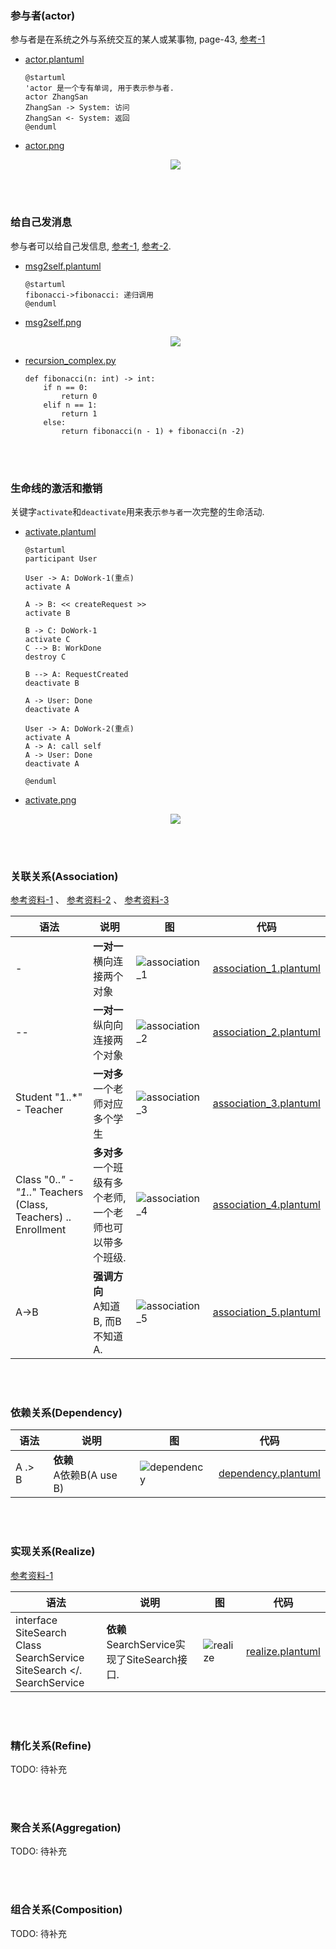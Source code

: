 ### 参与者(actor)
参与者是在系统之外与系统交互的某人或某事物, page-43, [参考-1](https://plantuml.com/zh/sequence-diagram#5d2ed256d73a7298)  
- [actor.plantuml](plant_umls/actor.plantuml)
  ```plantuml
  @startuml
  'actor 是一个专有单词, 用于表示参与者. 
  actor ZhangSan
  ZhangSan -> System: 访问
  ZhangSan <- System: 返回
  @enduml
  ```
- [actor.png](plant_umls/actor.png)
  <p align="center">
    <img src="plant_umls/actor.png">
  </p>

&nbsp;  
&nbsp;  
### 给自己发消息  
参与者可以给自己发信息, [参考-1](), [参考-2](https://forum.plantuml.net/6180/message-displayed-standard-immediately-before-deactivate).   

- [msg2self.plantuml](plant_umls/msg2self.plantuml)
  ```plantuml
  @startuml
  fibonacci->fibonacci: 递归调用
  @enduml
  ```

- [msg2self.png](plant_umls/msg2self.png)  
  <p align="center">
    <img src="plant_umls/msg2self.png">
  </p>


- [recursion_complex.py](../algorithms/wz-course/essence/recursion_complex.py#L7)  
  ```python3
  def fibonacci(n: int) -> int:
      if n == 0:
          return 0
      elif n == 1:
          return 1
      else:
          return fibonacci(n - 1) + fibonacci(n -2)
  ```

&nbsp;  
&nbsp;  
### 生命线的激活和撤销  
关键字`activate`和`deactivate`用来表示`参与者`一次完整的生命活动.  
- [activate.plantuml](plant_umls/activate.plantuml)
  ```plantuml
  @startuml
  participant User

  User -> A: DoWork-1(重点)
  activate A

  A -> B: << createRequest >>
  activate B

  B -> C: DoWork-1
  activate C
  C --> B: WorkDone
  destroy C

  B --> A: RequestCreated
  deactivate B

  A -> User: Done
  deactivate A

  User -> A: DoWork-2(重点)
  activate A
  A -> A: call self
  A -> User: Done
  deactivate A

  @enduml
  ```
- [activate.png](plant_umls/activate.png)  
  <p align="center">
    <img src="plant_umls/activate.png">
  </p>


&nbsp;  
&nbsp;  
### 关联关系(Association)  
[参考资料-1](https://plantuml.com/zh/class-diagram) 、
[参考资料-2](https://creately.com/blog/diagrams/class-diagram-relationships/) 、
[参考资料-3](https://forum.plantuml.net/8022/how-to-make-the-horizontal-line-longer)  

|语法|说明|图|代码|
|---|---|---|---|
|-|**一对一** <br />横向连接两个对象|![association_1](plant_umls/association_1.png)|[association_1.plantuml](plant_umls/association_1.plantuml)|
|--|**一对一** <br />纵向向连接两个对象|![association_2](plant_umls/association_2.png)|[association_2.plantuml](plant_umls/association_2.plantuml)|
|Student "1..*" -  Teacher|**一对多** <br />一个老师对应多个学生|![association_3](plant_umls/association_3.png)|[association_3.plantuml](plant_umls/association_3.plantuml)|
|Class "0..*" - "1..*" Teachers <br />(Class, Teachers) .. Enrollment|**多对多** <br />一个班级有多个老师, <br />一个老师也可以带多个班级. |![association_4](plant_umls/association_4.png)|[association_4.plantuml](plant_umls/association_4.plantuml)|
|A->B|**强调方向** <br />A知道B, 而B不知道A. |![association_5](plant_umls/association_5.png)|[association_5.plantuml](plant_umls/association_5.plantuml)|


&nbsp;  
&nbsp;  
### 依赖关系(Dependency)  
|语法|说明|图|代码|
|---|---|---|---|
|A .> B|**依赖** <br /> A依赖B(A use B)|![dependency](plant_umls/dependency.png)|[dependency.plantuml](plant_umls/dependency.plantuml)|

&nbsp;  
&nbsp;  
### 实现关系(Realize)
[参考资料-1](https://www.uml-diagrams.org/realization.html)  

|语法|说明|图|代码|
|---|---|---|---|
|interface SiteSearch <br />Class SearchService <br /> SiteSearch </. SearchService|**依赖** <br /> SearchService实现了SiteSearch接口.|![realize](plant_umls/realize.png)|[realize.plantuml](plant_umls/realize.plantuml)|


&nbsp;  
&nbsp;  
### 精化关系(Refine)
TODO: 待补充

&nbsp;  
&nbsp;  
### 聚合关系(Aggregation)
TODO: 待补充

&nbsp;  
&nbsp;  
### 组合关系(Composition)  
TODO: 待补充
